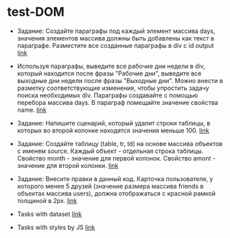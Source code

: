 # test-DOM

+ Задание:
  Создайте параграфы под каждый элемент массива days, значения элементов массива должны быть добавлены как текст в параграфе.
  Разместите все созданные параграфы в div с id output
[link](https://github.com/anastasiya-maximovich/test-DOM/tree/mpdification)

+ Используя параграфы, выведите все рабочие дни недели в div, который находится после фразы "Рабочие дни", 
  выведите все выходные дни недели после фразы "Выходные дни".
  Можно внести в разметку соответствующие изменения, чтобы упростить задачу поиска необходимых div. 
  Параграфы создавайте с помощью перебора массива days. В параграф помещайте значение свойства name.
[link](https://github.com/anastasiya-maximovich/test-DOM/tree/workingDays)

+ Задание:
  Напишите сценарий, который удалит строки таблицы, в которых во второй колонке находятся значения меньше 100.
  [link](https://github.com/anastasiya-maximovich/test-DOM/tree/rowsRemove)

+ Задание:
  Создайте таблицу (table, tr, td) на основе массива объектов с именем source. Каждый объект - отдельная строка таблицы. Свойство month - значение для первой колонок.
  Свойство amont - значение для второй колонки.
[link](https://github.com/anastasiya-maximovich/test-DOM/tree/createTable)

+ Задание:
  Внесите правки в данный код.
  Карточка пользователя, у которого менее 5 друзей (значение размера массива friends в объектах массива users), должна отображаться с красной рамкой толщиной в 2px.
  [link](https://github.com/anastasiya-maximovich/test-DOM/tree/cardsAndFriends)
  
 + Tasks with dataset
 [link](https://github.com/anastasiya-maximovich/test-DOM/tree/dataset)

 + Tasks with styles by JS
 [link](https://github.com/anastasiya-maximovich/test-DOM/tree/stylesByJs)
